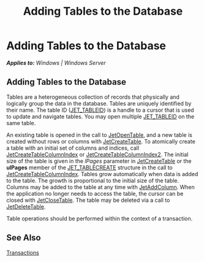 ﻿---
title: Adding Tables to the Database
TOCTitle: Adding Tables to the Database
ms:assetid: 176d4fea-c856-441b-bd58-165b37c35095
ms:mtpsurl: https://msdn.microsoft.com/library/Gg269195(v=EXCHG.10)
ms:contentKeyID: 32765498
ms.date: 04/11/2016
ms.topic: article
---

# Adding Tables to the Database


_**Applies to:** Windows | Windows Server_

## Adding Tables to the Database

Tables are a heterogeneous collection of records that physically and logically group the data in the database. Tables are uniquely identified by their name. The table ID ([JET_TABLEID](./jet-tableid.md)) is a handle to a cursor that is used to update and navigate tables. You may open multiple [JET_TABLEID](./jet-tableid.md) on the same table.

An existing table is opened in the call to [JetOpenTable](./jetopentable-function.md), and a new table is created without rows or columns with [JetCreateTable](./jetcreatetable-function.md). To atomically create a table with an initial set of columns and indices, call [JetCreateTableColumnIndex](./jetcreatetablecolumnindex-function.md) or [JetCreateTableColumnIndex2](./jetcreatetablecolumnindex2-function.md). The initial size of the table is given in the *lPages* parameter in [JetCreateTable](./jetcreatetable-function.md) or the **ulPages** member of the [JET_TABLECREATE](./jet-tablecreate-structure.md) structure in the call to [JetCreateTableColumnIndex](./jetcreatetablecolumnindex-function.md). Tables grow automatically when data is added to the table. The growth is proportional to the initial size of the table. Columns may be added to the table at any time with [JetAddColumn](./jetaddcolumn-function.md). When the application no longer needs to access the table, the cursor can be closed with [JetCloseTable](./jetclosetable-function.md). The table may be deleted via a call to [JetDeleteTable](./jetdeletetable-function.md).

Table operations should be performed within the context of a transaction.

## See Also

[Transactions](./transactions.md)
